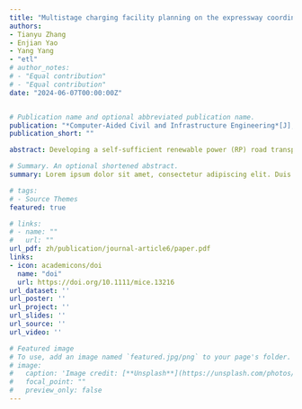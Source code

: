 ```yaml
---
title: "Multistage charging facility planning on the expressway coordinated with the power structure transformation"
authors:
- Tianyu Zhang
- Enjian Yao
- Yang Yang
- "etl"
# author_notes:
# - "Equal contribution"
# - "Equal contribution"
date: "2024-06-07T00:00:00Z"


# Publication name and optional abbreviated publication name.
publication: "*Computer‐Aided Civil and Infrastructure Engineering*[J], 2024;1–24."
publication_short: ""

abstract: Developing a self-sufficient renewable power (RP) road transport (SRPRT) sys- tem is an important future direction for transport–energy integration. More well-developed studies must be conducted on the coordinated planning of transport, power supply, and power generation networks. This paper carries out the joint operation and planning of highway charging networks with the wind-photovoltaic-energy storage (HCN-WPE) system. Under multi-network integration and the interaction among multiple entities, a nested bi-level opti- mization model is proposed to optimize the users’ charging and travel behavior, charging network’s deployment, and power generation system’s (PGS) config- uration. An H-M-L algorithm structure is developed, combining the heuristic algorithm, multi-agent-based simulation technology, and linear programming algorithm. Its convergence and applicability are verified on the Nguyen-Dupius network. An empirical case in the Hu-Bao-Wu city agglomeration in China is employed to explore and discuss the managerial insights for the HCN-WPE sys- tem. The study finds that multi-network coordinated planning can improve the benefits of multiple entities, where the net present value, RP supply rate, and RP consumption rate increase by 12.0%, 3.2%, and 10.5%, compared to independent planning. Network-level planning can play a management and induction role in balancing the station’s load pressure. In addition, the PGS co-configuration can leverage the complementary power supply of multiple RP generators and the peak cutting and valley filling of energy storage systems, which is essential for achieving the SRPRT goal.

# Summary. An optional shortened abstract.
summary: Lorem ipsum dolor sit amet, consectetur adipiscing elit. Duis posuere tellus ac convallis placerat. Proin tincidunt magna sed ex sollicitudin condimentum.

# tags:
# - Source Themes
featured: true

# links:
# - name: ""
#   url: ""
url_pdf: zh/publication/journal-article6/paper.pdf
links:
- icon: academicons/doi
  name: "doi"
  url: https://doi.org/10.1111/mice.13216
url_dataset: ''
url_poster: ''
url_project: ''
url_slides: ''
url_source: ''
url_video: ''

# Featured image
# To use, add an image named `featured.jpg/png` to your page's folder. 
# image:
#   caption: 'Image credit: [**Unsplash**](https://unsplash.com/photos/jdD8gXaTZsc)'
#   focal_point: ""
#   preview_only: false
---
```

